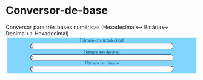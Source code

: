 # Conversor-de-base
Conversor para três bases numéricas (Hexadecimal↔ Binária↔ Decimal↔ Hexadecimal)
![Conversor de Base](https://github.com/ThiagoDeMorais/Conversor-de-base/blob/master/conversor-de-base.gif)
